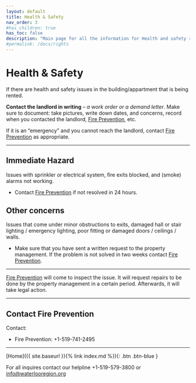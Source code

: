 ```yaml
---
layout: default
title: Health & Safety
nav_order: 3
#has_children: true
has_toc: false
description: "Main page for all the information for Health and safety rights that tenants have"
#permalink: /docs/rights
---
```


# Health & Safety

If there are health and safety issues in the building/appartment that is being rented. 

**Contact the landlord in writing** – _a work order or a demand letter_. Make sure to document: take pictures, write down dates, and concerns, record when you contacted the landlord, [Fire Prevention](./fireprevention.md), etc.

If it is an “emergency” and you cannot reach the landlord, contact [Fire Prevention](./fireprevention.md) as appropriate.

---

## Immediate Hazard

Issues with sprinkler or electrical system, fire exits blocked, and (smoke) alarms not working.
- Contact [Fire Prevention](./fireprevention.md) if not resolved in 24 hours.

## Other concerns

Issues that come under minor obstructions to exits, damaged hall or stair lighting / emergency lighting, poor fitting or damaged doors / ceilings / walls.
-  Make sure that you have sent a written request to the property management. If the problem is not solved in two weeks contact [Fire Prevention](./fireprevention.md).

---

[Fire Prevention](./fireprevention.md) will come to inspect the issue. It will request repairs to be done by the property management in a certain period. Afterwards, it will take legal action.

---

## Contact Fire Prevention

Contact:
- Fire Prevention: +1-519-741-2495

---

[Home]({{ site.baseurl }}{% link index.md %}){: .btn .btn-blue }

For all inquires contact our helpline +1-519-579-3800 or [info@waterlooregion.org](mailto:info@waterlooregion.org)
